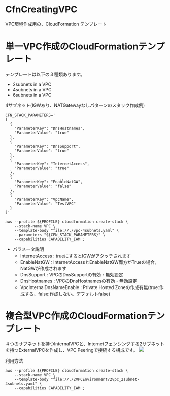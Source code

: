 # CfnCreatingVPC
VPC環境作成用の、CloudFormation テンプレート

# 単一VPC作成のCloudFormationテンプレート
テンプレートは以下の３種類あります。
- 2subnets in a VPC
- 4subnets in a VPC
- 6subnets in a VPC

4サブネット(IGWあり、NATGatewayなしパターンのスタック作成例)
```shell
CFN_STACK_PARAMETERS='
[
  {
    "ParameterKey": "DnsHostnames",
    "ParameterValue": "true"
  },
  {
    "ParameterKey": "DnsSupport",
    "ParameterValue": "true"
  },
  {
    "ParameterKey": "InternetAccess",
    "ParameterValue": "true"
  },
  {
    "ParameterKey": "EnableNatGW",
    "ParameterValue": "false"
  },
  {
    "ParameterKey": "VpcName",
    "ParameterValue": "TestVPC"
  }
]'

aws --profile ${PROFILE} cloudformation create-stack \
    --stack-name VPC \
    --template-body "file://./vpc-4subnets.yaml" \
    --parameters "${CFN_STACK_PARAMETERS}" \
    --capabilities CAPABILITY_IAM ;
```

- パラメータ説明
    - InternetAccess : trueにするとIGWがアタッチされます
    - EnableNatGW : InternetAccessとEnableNatGW両方がTrueの場合, NatGWが作成されます
    - DnsSupport : VPCのDnsSupportの有効・無効設定
    - DnsHostnames : VPCのDnsHostnamesの有効・無効設定
    - VpcInternalDnsNameEnable : Private Hosted Zoneの作成有無(true:作成する、false:作成しない。デフォルトfalse)

# 複合型VPC作成のCloudFormationテンプレート
４つのサブネットを持つInternalVPCと、Internetフェンシングする2サブネットを持つExternalVPCを作成し、VPC Peeringで接続する構成です。
<img src="./Documents/arch1.png" whdth=500>

利用方法
```shell
aws --profile ${PROFILE} cloudformation create-stack \
    --stack-name VPC \
    --template-body "file://./2VPCEnvironment/2vpc_2subnet-4subnets.yaml" \
    --capabilities CAPABILITY_IAM ;
```
